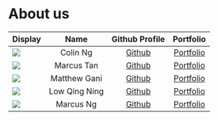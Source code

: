 # About us

Display | Name | Github Profile | Portfolio 
--------|:----:|:--------------:|:---------:
![](https://via.placeholder.com/100.png?text=Photo) | Colin Ng | [Github](https://github.com/Colin386) | [Portfolio](team/colinNg.md)
![](https://via.placeholder.com/100.png?text=Photo) | Marcus Tan | [Github](https://github.com/marcursor) | [Portfolio](team/marcursor.md)
![](https://via.placeholder.com/100.png?text=Photo) | Matthew Gani | [Github](https://github.com/matthewgani) | [Portfolio](team/matthewgani.md)
![](https://via.placeholder.com/100.png?text=Photo) | Low Qing Ning | [Github](https://github.com/ninggggx99) | [Portfolio](team/ninggggx99.md)
![](https://via.placeholder.com/100.png?text=Photo) | Marcus Ng | [Github](https://github.com/Reinbowl) | [Portfolio](team/Reinbowl.md)
